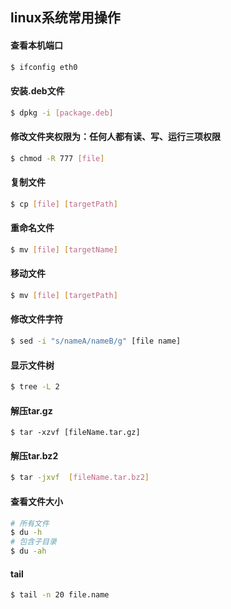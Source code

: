 linux系统常用操作
---

#### 查看本机端口

```bash
$ ifconfig eth0
```

#### 安装.deb文件
```bash
$ dpkg -i [package.deb]
```

#### 修改文件夹权限为：任何人都有读、写、运行三项权限
```bash
$ chmod -R 777 [file]
```

#### 复制文件
```bash
$ cp [file] [targetPath]
```

#### 重命名文件
```bash
$ mv [file] [targetName]
```

#### 移动文件
```bash
$ mv [file] [targetPath]
```

#### 修改文件字符
```bash
$ sed -i "s/nameA/nameB/g" [file name]
```

#### 显示文件树
```bash
$ tree -L 2
```

#### 解压tar.gz
```
$ tar -xzvf [fileName.tar.gz]
```

#### 解压tar.bz2 
```bash
$ tar -jxvf  [fileName.tar.bz2]
```

#### 查看文件大小
```bash
# 所有文件
$ du -h 
# 包含子目录
$ du -ah
```

#### tail
```bash
$ tail -n 20 file.name
```

